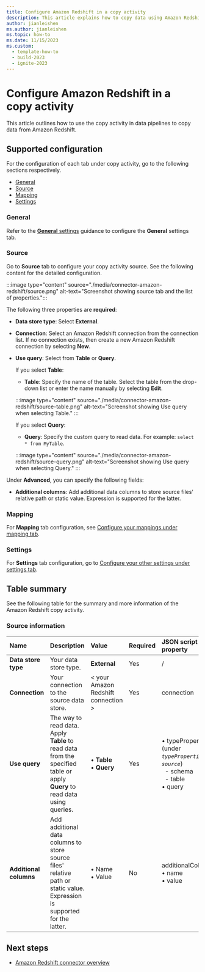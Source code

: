 ```yaml
---
title: Configure Amazon Redshift in a copy activity
description: This article explains how to copy data using Amazon Redshift.
author: jianleishen
ms.author: jianleishen
ms.topic: how-to
ms.date: 11/15/2023
ms.custom:
  - template-how-to
  - build-2023
  - ignite-2023
---
```


# Configure Amazon Redshift in a copy activity

This article outlines how to use the copy activity in data pipelines to copy data from Amazon Redshift.


## Supported configuration

For the configuration of each tab under copy activity, go to the following sections respectively.

- [General](#general)  
- [Source](#source)
- [Mapping](#mapping)
- [Settings](#settings)

### General

Refer to the [**General** settings](activity-overview.md#general-settings) guidance to configure the **General** settings tab.

### Source

Go to **Source** tab to configure your copy activity source. See the following content for the detailed configuration.

:::image type="content" source="./media/connector-amazon-redshift/source.png" alt-text="Screenshot showing source tab and the list of properties.":::

The following three properties are **required**:

- **Data store type**: Select **External**.
- **Connection**:  Select an Amazon Redshift connection from the connection list. If no connection exists, then create a new Amazon Redshift connection by selecting **New**.
- **Use query**: Select from **Table** or **Query**.

    If you select **Table**: 

    - **Table**: Specify the name of the table. Select the table from the drop-down list or enter the name manually by selecting **Edit**.
    
    :::image type="content" source="./media/connector-amazon-redshift/source-table.png" alt-text="Screenshot showing Use query when selecting Table." :::

    If you select **Query**:

    - **Query**: Specify the custom query to read data. For example: `select * from MyTable`.

    :::image type="content" source="./media/connector-amazon-redshift/source-query.png" alt-text="Screenshot showing Use query when selecting Query." :::

 
Under **Advanced**, you can specify the following fields:

- **Additional columns**: Add additional data columns to store source files' relative path or static value. Expression is supported for the latter. 

### Mapping

For **Mapping** tab configuration, see [Configure your mappings under mapping tab](copy-data-activity.md#configure-your-mappings-under-mapping-tab). 

### Settings

For **Settings** tab configuration, go to [Configure your other settings under settings tab](copy-data-activity.md#configure-your-other-settings-under-settings-tab).

## Table summary

See the following table for the summary and more information of the Amazon Redshift copy activity.

### Source information

|Name |Description |Value|Required |JSON script property |
|:---|:---|:---|:---|:---|
| **Data store type** | Your data store type. | **External** | Yes | / | 
| **Connection** | Your connection to the source data store. | < your Amazon Redshift connection > | Yes | connection | 
|**Use query** |The way to read data. Apply **Table** to read data from the specified table or apply **Query** to read data using queries.|• **Table** <br>• **Query** |Yes |• typeProperties (under *`typeProperties`* -> *`source`*)<br>&nbsp; - schema<br>&nbsp; - table<br>• query|
| **Additional columns** | Add additional data columns to store source files' relative path or static value. Expression is supported for the latter.| • Name<br>• Value | No | additionalColumns:<br>• name<br>• value |

## Next steps

- [Amazon Redshift connector overview](connector-amazon-redshift-overview.md)

